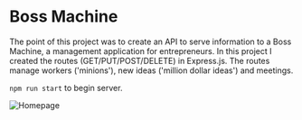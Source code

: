 # Boss Machine

The point of this project was to create an API to serve information to a Boss Machine, a management application for entrepreneurs. In this project I created the routes (GET/PUT/POST/DELETE) in Express.js. The routes manage workers ('minions'), new ideas ('million dollar ideas') and meetings.

`npm run start` to begin server.

![Homepage]()
